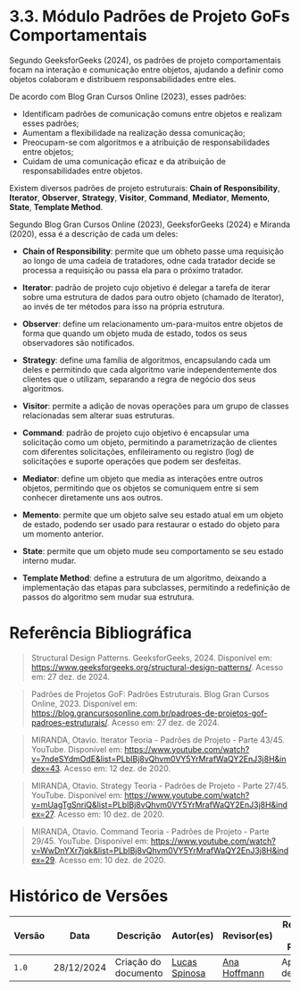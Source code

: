 # 3.3. Módulo Padrões de Projeto GoFs Comportamentais

Segundo GeeksforGeeks (2024), os padrões de projeto comportamentais focam na interação e comunicação entre objetos, ajudando a definir como objetos colaboram e distribuem responsabilidades entre eles. 

De acordo com Blog Gran Cursos Online (2023), esses padrões:

- Identificam padrões de comunicação comuns entre objetos e realizam esses padrões;
- Aumentam a flexibilidade na realização dessa comunicação;
- Preocupam-se com algoritmos e a atribuição de responsabilidades entre objetos;
- Cuidam de uma comunicação eficaz e da atribuição de responsabilidades entre objetos.

Existem diversos padrões de projeto estruturais: **Chain of Responsibility**, **Iterator**, **Observer**, **Strategy**, **Visitor**, **Command**, **Mediator**, **Memento**, **State**, **Template Method**.

Segundo Blog Gran Cursos Online (2023), GeeksforGeeks (2024) e Miranda (2020), essa é a descrição de cada um deles:

- **Chain of Responsibility**: permite que um obheto passe uma requisição ao longo de uma cadeia de tratadores, odne cada tratador decide se processa a requisição ou passa ela para o próximo tratador.

- **Iterator**: padrão de projeto cujo objetivo é delegar a tarefa de iterar sobre uma estrutura de dados para outro objeto (chamado de Iterator), ao invés de ter métodos para isso na própria estrutura.

- **Observer**: define um relacionamento um-para-muitos entre objetos de forma que quando um objeto muda de estado, todos os seus observadores são notificados. 

- **Strategy**: define uma família de algoritmos, encapsulando cada um deles e permitindo que cada algoritmo varie independentemente dos clientes que o utilizam, separando a regra de negócio dos seus algoritmos.

- **Visitor**: permite a adição de novas operações para um grupo de classes relacionadas sem alterar suas estruturas.

- **Command**: padrão de projeto cujo objetivo é encapsular uma solicitação como um objeto, permitindo a parametrização de clientes com diferentes solicitações, enfileiramento ou registro (log) de solicitações e suporte operações que podem ser desfeitas.

- **Mediator**: define um objeto que media as interações entre outros objetos, permitindo que os objetos se comuniquem entre si sem conhecer diretamente uns aos outros.

- **Memento**: permite que um objeto salve seu estado atual em um objeto de estado, podendo ser usado para restaurar o estado do objeto para um momento anterior.

- **State**: permite que um objeto mude seu comportamento se seu estado interno mudar.

- **Template Method**: define a estrutura de um algoritmo, deixando a implementação das etapas para subclasses, permitindo a redefinição de passos do algoritmo sem mudar sua estrutura. 

# Referência Bibliográfica

> Structural Design Patterns. GeeksforGeeks, 2024. Disponível em: <https://www.geeksforgeeks.org/structural-design-patterns/>. Acesso em: 27 dez. de 2024.

> Padrões de Projetos GoF: Padrões Estruturais. Blog Gran Cursos Online, 2023. Disponível em: <https://blog.grancursosonline.com.br/padroes-de-projetos-gof-padroes-estruturais/>. Acesso em: 27 dez. de 2024.

> MIRANDA, Otavio. Iterator Teoria - Padrões de Projeto - Parte 43/45. YouTube. Disponível em: <https://www.youtube.com/watch?v=7ndeSYdmOdE&list=PLbIBj8vQhvm0VY5YrMrafWaQY2EnJ3j8H&index=43>. Acesso em: 12 dez. de 2020.

> MIRANDA, Otavio. Strategy Teoria - Padrões de Projeto - Parte 27/45. YouTube. Disponível em: <https://www.youtube.com/watch?v=mUagTgSnriQ&list=PLbIBj8vQhvm0VY5YrMrafWaQY2EnJ3j8H&index=27>. Acesso em: 10 dez. de 2020.

> MIRANDA, Otavio.  Command Teoria - Padrões de Projeto - Parte 29/45. YouTube. Disponível em: <https://www.youtube.com/watch?v=WwDnYXr7jqk&list=PLbIBj8vQhvm0VY5YrMrafWaQY2EnJ3j8H&index=29>. Acesso em: 10 dez. de 2020.

# Histórico de Versões

| Versão | Data       | Descrição            | Autor(es)                                        | Revisor(es) | Resultado da Revisão |
| ------ | ---------- | -------------------- | ------------------------------------------------ | ----------- | -------------------- |
| `1.0`  | 28/12/2024 | Criação do documento | [Lucas Spinosa](https://github.com/LucasSpinosa) | [Ana Hoffmann](https://github.com/AnHoff) | Aprovação de PR |